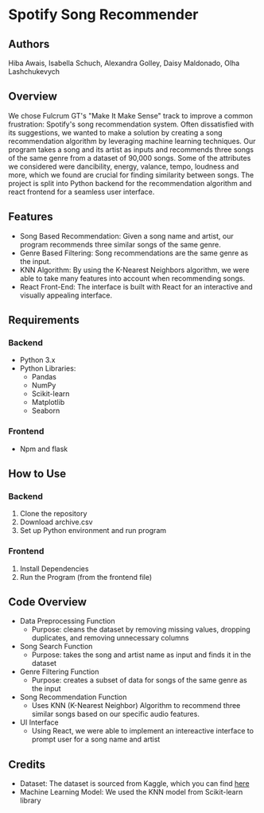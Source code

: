 # Spotify Song Recommender 
## Authors 
Hiba Awais, Isabella Schuch, Alexandra Golley, Daisy Maldonado, Olha Lashchukevych
## Overview
We chose Fulcrum GT's "Make It Make Sense" track to improve a common frustration: Spotify's song recommendation system. Often dissatisfied with its suggestions, we wanted to make a solution by creating a song recommendation algorithm by leveraging machine learning techniques.
Our program takes a song and its artist as inputs and recommends three songs of the same genre from a dataset of 90,000 songs. Some of the attributes we considered were dancibility, energy, valance, tempo, loudness and more, which we found are crucial for finding similarity between songs. 
The project is split into Python backend for the recommendation algorithm and react frontend for a seamless user interface.

## Features 
* Song Based Recommendation: Given a song name and artist, our program recommends three similar songs of the same genre.
* Genre Based Filtering: Song recommendations are the same genre as the input.
* KNN Algorithm: By using the K-Nearest Neighbors algorithm, we were able to take many features into account when recommending songs.
* React Front-End: The interface is built with React for an interactive and visually appealing interface. 

## Requirements 
### Backend
* Python 3.x
* Python Libraries:
  * Pandas
  * NumPy
  * Scikit-learn
  * Matplotlib
  * Seaborn
### Frontend 
* Npm and flask

## How to Use 
### Backend 
1. Clone the repository
2. Download archive.csv
3. Set up Python environment and run program
### Frontend
1. Install Dependencies
2. Run the Program (from the frontend file) 

## Code Overview 
* Data Preprocessing Function
  * Purpose: cleans the dataset by removing missing values, dropping duplicates, and removing unnecessary columns
* Song Search Function
  * Purpose: takes the song and artist name as input and finds it in the dataset
* Genre Filtering Function
  * Purpose: creates a subset of data for songs of the same genre as the input
* Song Recommendation Function
  * Uses KNN (K-Nearest Neighbor) Algorithm to recommend three similar songs based on our specific audio features.
* UI Interface
  * Using React, we were able to implement an intereactive interface to prompt user for a song name and artist

## Credits 
* Dataset: The dataset is sourced from Kaggle, which you can find [here](https://www.kaggle.com/datasets/maharshipandya/-spotify-tracks-dataset?resource=download)
* Machine Learning Model: We used the KNN model from Scikit-learn library

